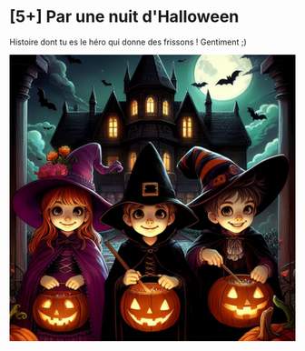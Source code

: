 # [5+] Par une nuit d'Halloween

Histoire dont tu es le héro qui donne des frissons ! Gentiment ;) 

![Cover de Par une nuit d'Halloween](https://raw.githubusercontent.com/histoires-pour-tous/par-une-nuit-d-halloween/main/cover.png)
